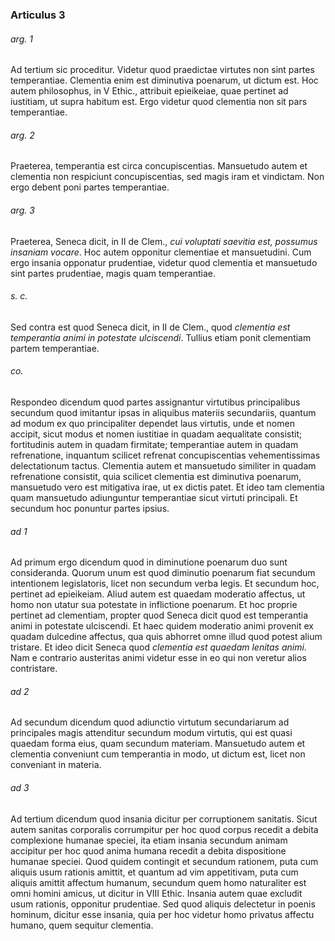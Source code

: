 ### Articulus 3

###### arg. 1
Ad tertium sic proceditur. Videtur quod praedictae virtutes non sint partes temperantiae. Clementia enim est diminutiva poenarum, ut dictum est. Hoc autem philosophus, in V Ethic., attribuit epieikeiae, quae pertinet ad iustitiam, ut supra habitum est. Ergo videtur quod clementia non sit pars temperantiae.

###### arg. 2
Praeterea, temperantia est circa concupiscentias. Mansuetudo autem et clementia non respiciunt concupiscentias, sed magis iram et vindictam. Non ergo debent poni partes temperantiae.

###### arg. 3
Praeterea, Seneca dicit, in II de Clem., *cui voluptati saevitia est, possumus insaniam vocare*. Hoc autem opponitur clementiae et mansuetudini. Cum ergo insania opponatur prudentiae, videtur quod clementia et mansuetudo sint partes prudentiae, magis quam temperantiae.

###### s. c.
Sed contra est quod Seneca dicit, in II de Clem., quod *clementia est temperantia animi in potestate ulciscendi*. Tullius etiam ponit clementiam partem temperantiae.

###### co.
Respondeo dicendum quod partes assignantur virtutibus principalibus secundum quod imitantur ipsas in aliquibus materiis secundariis, quantum ad modum ex quo principaliter dependet laus virtutis, unde et nomen accipit, sicut modus et nomen iustitiae in quadam aequalitate consistit; fortitudinis autem in quadam firmitate; temperantiae autem in quadam refrenatione, inquantum scilicet refrenat concupiscentias vehementissimas delectationum tactus. Clementia autem et mansuetudo similiter in quadam refrenatione consistit, quia scilicet clementia est diminutiva poenarum, mansuetudo vero est mitigativa irae, ut ex dictis patet. Et ideo tam clementia quam mansuetudo adiunguntur temperantiae sicut virtuti principali. Et secundum hoc ponuntur partes ipsius.

###### ad 1
Ad primum ergo dicendum quod in diminutione poenarum duo sunt consideranda. Quorum unum est quod diminutio poenarum fiat secundum intentionem legislatoris, licet non secundum verba legis. Et secundum hoc, pertinet ad epieikeiam. Aliud autem est quaedam moderatio affectus, ut homo non utatur sua potestate in inflictione poenarum. Et hoc proprie pertinet ad clementiam, propter quod Seneca dicit quod est temperantia animi in potestate ulciscendi. Et haec quidem moderatio animi provenit ex quadam dulcedine affectus, qua quis abhorret omne illud quod potest alium tristare. Et ideo dicit Seneca quod *clementia est quaedam lenitas animi*. Nam e contrario austeritas animi videtur esse in eo qui non veretur alios contristare.

###### ad 2
Ad secundum dicendum quod adiunctio virtutum secundariarum ad principales magis attenditur secundum modum virtutis, qui est quasi quaedam forma eius, quam secundum materiam. Mansuetudo autem et clementia conveniunt cum temperantia in modo, ut dictum est, licet non conveniant in materia.

###### ad 3
Ad tertium dicendum quod insania dicitur per corruptionem sanitatis. Sicut autem sanitas corporalis corrumpitur per hoc quod corpus recedit a debita complexione humanae speciei, ita etiam insania secundum animam accipitur per hoc quod anima humana recedit a debita dispositione humanae speciei. Quod quidem contingit et secundum rationem, puta cum aliquis usum rationis amittit, et quantum ad vim appetitivam, puta cum aliquis amittit affectum humanum, secundum quem homo naturaliter est omni homini amicus, ut dicitur in VIII Ethic. Insania autem quae excludit usum rationis, opponitur prudentiae. Sed quod aliquis delectetur in poenis hominum, dicitur esse insania, quia per hoc videtur homo privatus affectu humano, quem sequitur clementia.

